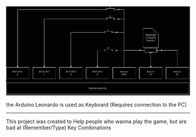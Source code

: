 ![](Wiring.jpg#)

the Arduino Leonardo is used as Keyboard (Requires connection to the PC)

---

This project was created to Help people who wanna play the game, but are bad at (Remember/Type) Key Combinations
